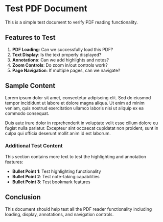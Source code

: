 # Test PDF Document

This is a simple test document to verify PDF reading functionality.

## Features to Test

1. **PDF Loading**: Can we successfully load this PDF?
2. **Text Display**: Is the text properly displayed?
3. **Annotations**: Can we add highlights and notes?
4. **Zoom Controls**: Do zoom in/out controls work?
5. **Page Navigation**: If multiple pages, can we navigate?

## Sample Content

Lorem ipsum dolor sit amet, consectetur adipiscing elit. Sed do eiusmod tempor incididunt ut labore et dolore magna aliqua. Ut enim ad minim veniam, quis nostrud exercitation ullamco laboris nisi ut aliquip ex ea commodo consequat.

Duis aute irure dolor in reprehenderit in voluptate velit esse cillum dolore eu fugiat nulla pariatur. Excepteur sint occaecat cupidatat non proident, sunt in culpa qui officia deserunt mollit anim id est laborum.

### Additional Test Content

This section contains more text to test the highlighting and annotation features:

- **Bullet Point 1**: Test highlighting functionality
- **Bullet Point 2**: Test note-taking capabilities  
- **Bullet Point 3**: Test bookmark features

## Conclusion

This document should help test all the PDF reader functionality including loading, display, annotations, and navigation controls.
